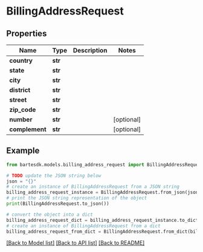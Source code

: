 # BillingAddressRequest


## Properties

Name | Type | Description | Notes
------------ | ------------- | ------------- | -------------
**country** | **str** |  | 
**state** | **str** |  | 
**city** | **str** |  | 
**district** | **str** |  | 
**street** | **str** |  | 
**zip_code** | **str** |  | 
**number** | **str** |  | [optional] 
**complement** | **str** |  | [optional] 

## Example

```python
from bartesdk.models.billing_address_request import BillingAddressRequest

# TODO update the JSON string below
json = "{}"
# create an instance of BillingAddressRequest from a JSON string
billing_address_request_instance = BillingAddressRequest.from_json(json)
# print the JSON string representation of the object
print(BillingAddressRequest.to_json())

# convert the object into a dict
billing_address_request_dict = billing_address_request_instance.to_dict()
# create an instance of BillingAddressRequest from a dict
billing_address_request_from_dict = BillingAddressRequest.from_dict(billing_address_request_dict)
```
[[Back to Model list]](../README.md#documentation-for-models) [[Back to API list]](../README.md#documentation-for-api-endpoints) [[Back to README]](../README.md)


